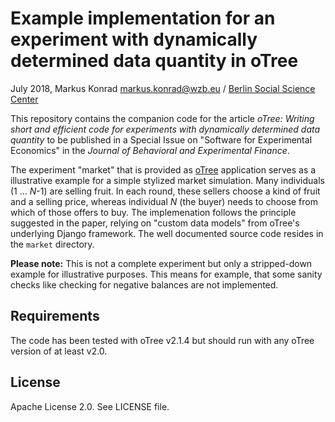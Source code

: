 # Example implementation for an experiment with dynamically determined data quantity in oTree

July 2018, Markus Konrad <markus.konrad@wzb.eu> / [Berlin Social Science Center](https://wzb.eu)

This repository contains the companion code for the article *oTree: Writing short and efficient code for experiments with dynamically determined data quantity* to be published in a Special Issue on "Software for Experimental Economics" in the *Journal of Behavioral and Experimental Finance*.

The experiment "market" that is provided as [oTree](http://www.otree.org/) application serves as a illustrative example for a simple stylized market simulation. Many individuals (1 ... *N*-1) are selling fruit. In each round, these sellers choose a kind of fruit and a selling price, whereas individual *N* (the buyer) needs to choose from which of those offers to buy. The implemenation follows the principle suggested in the paper, relying on "custom data models" from oTree's underlying Django framework. The well documented source code resides in the `market` directory.  

**Please note:** This is not a complete experiment but only a stripped-down example for illustrative purposes. This means for example, that some sanity checks like checking for negative balances are not implemented.

## Requirements

The code has been tested with oTree v2.1.4 but should run with any oTree version of at least v2.0. 

## License

Apache License 2.0. See LICENSE file.
